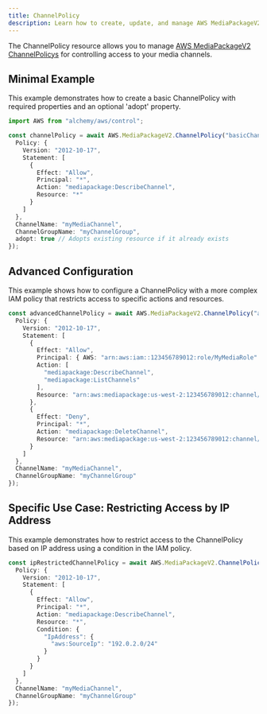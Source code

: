 ```yaml
---
title: ChannelPolicy
description: Learn how to create, update, and manage AWS MediaPackageV2 ChannelPolicys using Alchemy Cloud Control.
---
```


The ChannelPolicy resource allows you to manage [AWS MediaPackageV2 ChannelPolicys](https://docs.aws.amazon.com/mediapackagev2/latest/userguide/) for controlling access to your media channels.

## Minimal Example

This example demonstrates how to create a basic ChannelPolicy with required properties and an optional 'adopt' property.

```ts
import AWS from "alchemy/aws/control";

const channelPolicy = await AWS.MediaPackageV2.ChannelPolicy("basicChannelPolicy", {
  Policy: {
    Version: "2012-10-17",
    Statement: [
      {
        Effect: "Allow",
        Principal: "*",
        Action: "mediapackage:DescribeChannel",
        Resource: "*"
      }
    ]
  },
  ChannelName: "myMediaChannel",
  ChannelGroupName: "myChannelGroup",
  adopt: true // Adopts existing resource if it already exists
});
```

## Advanced Configuration

This example shows how to configure a ChannelPolicy with a more complex IAM policy that restricts access to specific actions and resources.

```ts
const advancedChannelPolicy = await AWS.MediaPackageV2.ChannelPolicy("advancedChannelPolicy", {
  Policy: {
    Version: "2012-10-17",
    Statement: [
      {
        Effect: "Allow",
        Principal: { AWS: "arn:aws:iam::123456789012:role/MyMediaRole" },
        Action: [
          "mediapackage:DescribeChannel",
          "mediapackage:ListChannels"
        ],
        Resource: "arn:aws:mediapackage:us-west-2:123456789012:channel/myMediaChannel"
      },
      {
        Effect: "Deny",
        Principal: "*",
        Action: "mediapackage:DeleteChannel",
        Resource: "arn:aws:mediapackage:us-west-2:123456789012:channel/myMediaChannel"
      }
    ]
  },
  ChannelName: "myMediaChannel",
  ChannelGroupName: "myChannelGroup"
});
```

## Specific Use Case: Restricting Access by IP Address

This example demonstrates how to restrict access to the ChannelPolicy based on IP address using a condition in the IAM policy.

```ts
const ipRestrictedChannelPolicy = await AWS.MediaPackageV2.ChannelPolicy("ipRestrictedChannelPolicy", {
  Policy: {
    Version: "2012-10-17",
    Statement: [
      {
        Effect: "Allow",
        Principal: "*",
        Action: "mediapackage:DescribeChannel",
        Resource: "*",
        Condition: {
          "IpAddress": {
            "aws:SourceIp": "192.0.2.0/24"
          }
        }
      }
    ]
  },
  ChannelName: "myMediaChannel",
  ChannelGroupName: "myChannelGroup"
});
```